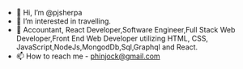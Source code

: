 - 👋 Hi, I’m @pjsherpa
- 👀 I’m interested in travelling. 
- 🌱 Accountant, React Developer,Software Engineer,Full Stack Web Developer,Front End Web Developer utilizing HTML, CSS, JavaScript,NodeJs,MongodDb,Sql,Graphql and React.
- 📫 How to reach me - phinjock@gmail.com

